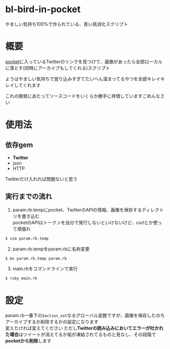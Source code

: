 # bl-bird-in-pocket
やましい気持ち100%で作られている、青い鳥消化スクリプト  

# 概要
[pocket](https://getpocket.com)に入っているTwitterのリンクを見つけて、画像があったら全部ローカルに落とす(同時にアーカイブもしてくれる)スクリプト  

ようはやましい気持ちで放り込みすぎてたいへん溜まってるやつを全部キレイキレイしてくれます  

これの開発にあたってソースコードをいくらか勝手に拝借していますごめんなさい  

# 使用法

## 依存gem
+ **Twitter**
+ json
+ HTTP

Twitterだけ入れれば問題ないと思う

## 実行までの流れ
1. param.rb.tempにpocket、TwitterのAPIの情報、画像を保存するディレクトリを書き込む  
pocketのAPIはトークンを自分で発行しないといけないけど、curlとか使って頑張れ
```bash
$ vim param.rb.temp
```

2. param.rb.tempをparam.rbに名称変更
```bash
$ mv param.rb.temp param.rb
```

3. main.rbをコマンドラインで実行
```bash
$ ruby main.rb
```

# 設定
param.rb一番下の```$action_set```なるグローバル変数ですが、画像を保存したのちアーカイブするか削除するかの設定になります  
変えたければ変えてください
ただし**Twitterの読み込みにおいてエラーが吐かれた場合**はツイートが消えてるか垢が凍結されてるものと見なし、その段階で**pocketから削除**します
